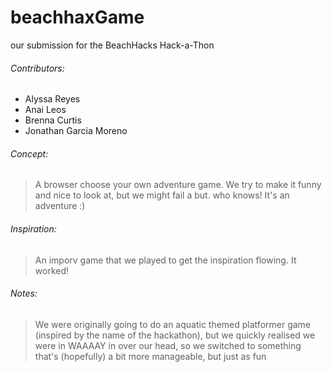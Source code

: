 # beachhaxGame
our submission for the BeachHacks Hack-a-Thon

###### Contributors:
  - Alyssa Reyes
  - Anai Leos
  - Brenna Curtis
  - Jonathan Garcia Moreno

###### Concept:
> A browser choose your own adventure game. We try to make it funny and nice to look at, but we might fail a but. who knows! It's an adventure :)

###### Inspiration:
> An imporv game that we played to get the inspiration flowing. It worked!

###### Notes:
> We were originally going to do an aquatic themed platformer game (inspired by the name of the hackathon), but we quickly realised we were in WAAAAY in over our head, so we switched to something that's (hopefully) a bit more manageable, but just as fun
